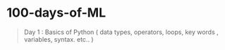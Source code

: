 # 100-days-of-ML

> Day 1 :  Basics of Python ( data types, operators, loops, key words , variables, syntax. etc.. )
